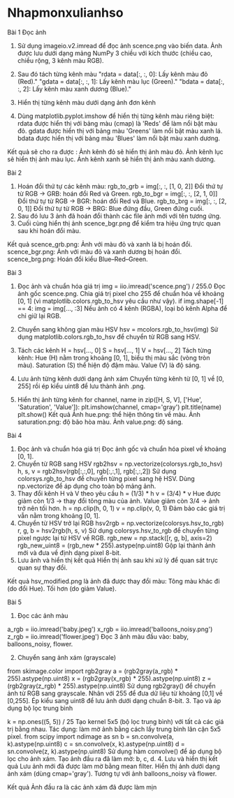 # Nhapmonxulianhso
Bài 1
Đọc ảnh
1. Sử dụng imageio.v2.imread để đọc ảnh scence.png vào biến data.
Ảnh được lưu dưới dạng mảng NumPy 3 chiều với kích thước (chiều cao, chiều rộng, 3 kênh màu RGB).

2. Sau đó tách từng kênh màu
"rdata = data[:, :, 0]: Lấy kênh màu đỏ (Red)."
"gdata = data[:, :, 1]: Lấy kênh màu lục (Green)."
"bdata = data[:, :, 2]: Lấy kênh màu xanh dương (Blue)."

3. Hiển thị từng kênh màu dưới dạng ảnh đơn kênh
4. Dùng matplotlib.pyplot.imshow để hiển thị từng kênh màu riêng biệt:
rdata được hiển thị với bảng màu (cmap) là 'Reds' để làm nổi bật màu đỏ.
gdata được hiển thị với bảng màu 'Greens' làm nổi bật màu xanh lá.
bdata được hiển thị với bảng màu 'Blues' làm nổi bật màu xanh dương.

Kết quả sẽ cho ra được :
Ảnh kênh đỏ sẽ hiển thị ảnh màu đỏ.
Ảnh kênh lục sẽ hiển thị ảnh màu lục.
Ảnh kênh xanh sẽ hiển thị ảnh màu xanh dương.

Bài 2
1. Hoán đổi thứ tự các kênh màu:
rgb_to_grb = img[:, :, [1, 0, 2]]
Đổi thứ tự từ RGB → GRB: hoán đổi Red và Green.
rgb_to_bgr = img[:, :, [2, 1, 0]]
Đổi thứ tự từ RGB → BGR: hoán đổi Red và Blue.
rgb_to_brg = img[:, :, [2, 0, 1]]
Đổi thứ tự từ RGB → BRG: Blue đứng đầu, Green đứng cuối.
2. Sau đó lưu 3 ảnh đã hoán đổi thành các file ảnh mới với tên tương ứng.
3. Cuối cùng hiển thị ảnh scence_bgr.png để kiểm tra hiệu ứng trực quan sau khi hoán đổi màu.

 Kết quả
scence_grb.png: Ảnh với màu đỏ và xanh lá bị hoán đổi.
scence_bgr.png: Ảnh với màu đỏ và xanh dương bị hoán đổi.
scence_brg.png: Hoán đổi kiểu Blue–Red–Green.

Bài 3
1. Đọc ảnh và chuẩn hóa giá trị
img = iio.imread('scence.png') / 255.0
Đọc ảnh gốc scence.png.
Chia giá trị pixel cho 255 để chuẩn hóa về khoảng [0, 1] (vì matplotlib.colors.rgb_to_hsv yêu cầu như vậy).
if img.shape[-1] == 4:
    img = img[..., :3]
Nếu ảnh có 4 kênh (RGBA), loại bỏ kênh Alpha để chỉ giữ lại RGB.

2. Chuyển sang không gian màu HSV
hsv = mcolors.rgb_to_hsv(img)
Sử dụng matplotlib.colors.rgb_to_hsv để chuyển từ RGB sang HSV.

3. Tách các kênh
H = hsv[..., 0]
S = hsv[..., 1]
V = hsv[..., 2]
Tách từng kênh:
Hue (H) nằm trong khoảng [0, 1], biểu thị màu sắc (vòng tròn màu).
Saturation (S) thể hiện độ đậm màu.
Value (V) là độ sáng.
4. Lưu ảnh từng kênh dưới dạng ảnh xám
Chuyển từng kênh từ [0, 1] về [0, 255] rồi ép kiểu uint8 để lưu thành ảnh .png.
5. Hiển thị ảnh từng kênh
for channel, name in zip([H, S, V], ['Hue', 'Saturation', 'Value']):
    plt.imshow(channel, cmap='gray')
    plt.title(name)
    plt.show()
Kết quả
Ảnh hue.png: thể hiện thông tin về màu.
Ảnh saturation.png: độ bão hòa màu.
Ảnh value.png: độ sáng.

Bài 4
1. Đọc ảnh và chuẩn hóa giá trị
Đọc ảnh gốc và chuẩn hóa pixel về khoảng [0, 1].
2. Chuyển từ RGB sang HSV
rgb2hsv = np.vectorize(colorsys.rgb_to_hsv)
h, s, v = rgb2hsv(rgb[:,:,0], rgb[:,:,1], rgb[:,:,2])
Sử dụng colorsys.rgb_to_hsv để chuyển từng pixel sang hệ HSV.
Dùng np.vectorize để áp dụng cho toàn bộ mảng ảnh.
3. Thay đổi kênh H và V theo yêu cầu
h = (1/3) * h
v = (3/4) * v
Hue được giảm còn 1/3 → thay đổi tông màu của ảnh.
Value giảm còn 3/4 → ảnh trở nên tối hơn.
h = np.clip(h, 0, 1)
v = np.clip(v, 0, 1)
Đảm bảo các giá trị vẫn nằm trong khoảng [0, 1].
4. Chuyển từ HSV trở lại RGB
hsv2rgb = np.vectorize(colorsys.hsv_to_rgb)
r, g, b = hsv2rgb(h, s, v)
Sử dụng colorsys.hsv_to_rgb để chuyển từng pixel ngược lại từ HSV về RGB.
rgb_new = np.stack([r, g, b], axis=2)
rgb_new_uint8 = (rgb_new * 255).astype(np.uint8)
Gộp lại thành ảnh mới và đưa về định dạng pixel 8-bit.
5. Lưu ảnh và hiển thị kết quả
Hiển thị ảnh sau khi xử lý để quan sát trực quan sự thay đổi.

Kết quả
hsv_modified.png là ảnh đã được thay đổi màu:
Tông màu khác đi (do đổi Hue).
Tối hơn (do giảm Value).

Bài 5
1. Đọc các ảnh màu

a_rgb = iio.imread('baby.jpeg')
x_rgb = iio.imread('balloons_noisy.png')
z_rgb = iio.imread('flower.jpeg')
Đọc 3 ảnh màu đầu vào: baby, balloons_noisy, flower.

2. Chuyển sang ảnh xám (grayscale)

from skimage.color import rgb2gray
a = (rgb2gray(a_rgb) * 255).astype(np.uint8)
x = (rgb2gray(x_rgb) * 255).astype(np.uint8)
z = (rgb2gray(z_rgb) * 255).astype(np.uint8)
Sử dụng rgb2gray() để chuyển ảnh từ RGB sang grayscale.
Nhân với 255 để đưa dữ liệu từ khoảng [0,1] về [0,255].
Ép kiểu sang uint8 để lưu ảnh dưới dạng chuẩn 8-bit.
3. Tạo và áp dụng bộ lọc trung bình

k = np.ones((5, 5)) / 25
Tạo kernel 5x5 (bộ lọc trung bình) với tất cả các giá trị bằng nhau.
Tác dụng: làm mờ ảnh bằng cách lấy trung bình lân cận 5x5 pixel.
from scipy import ndimage as sn
b = sn.convolve(a, k).astype(np.uint8)
c = sn.convolve(x, k).astype(np.uint8)
d = sn.convolve(z, k).astype(np.uint8)
Sử dụng hàm convolve() để áp dụng bộ lọc cho ảnh xám.
Tạo ảnh đầu ra đã làm mờ: b, c, d.
4. Lưu và hiển thị kết quả
Lưu ảnh mới đã được làm mờ bằng mean filter.
Hiển thị ảnh dưới dạng ảnh xám (dùng cmap='gray').
Tương tự với ảnh balloons_noisy và flower.

Kết quả
Ảnh đầu ra là các ảnh xám đã được làm mịn

